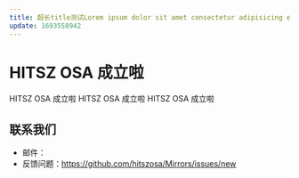 ```yaml
---
title: 超长title测试Lorem ipsum dolor sit amet consectetur adipisicing elit.
update: 1693558942
---
```


# HITSZ OSA 成立啦

HITSZ OSA 成立啦
HITSZ OSA 成立啦
HITSZ OSA 成立啦

## 联系我们

-   邮件：
-   反馈问题：<https://github.com/hitszosa/Mirrors/issues/new>
